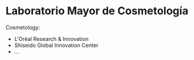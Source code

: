 # Laboratorio Mayor de Cosmetología

Cosmetology:

- L'Oréal Research & Innovation
- Shiseido Global Innovation Center
- ...